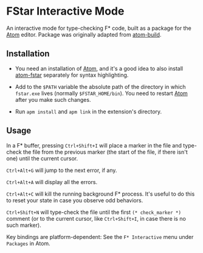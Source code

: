 # FStar Interactive Mode

An interactive mode for type-checking F\* code, built as a package for
the [Atom] editor. Package was originally adapted from [atom-build].

## Installation

* You need an installation of [Atom], and it's a good idea to also
  install [atom-fstar] separately for syntax highlighting.

* Add to the `$PATH` variable the absolute path of the directory in
  which `fstar.exe` lives (normally `$FSTAR_HOME/bin`). You need to
  restart [Atom] after you make such changes.

* Run `apm install` and `apm link` in the extension's directory.

## Usage

In a F\* buffer, pressing `Ctrl+Shift+I` will place a marker in the
file and type-check the file from the previous marker (the start of
the file, if there isn't one) until the current cursor.

`Ctrl+Alt+G` will jump to the next error, if any.

`Ctrl+Alt+A` will display all the errors.

`Ctrl+Alt+C` will kill the running background F\* process.
It's useful to do this to reset your state in case you observe odd behaviors.

`Ctrl+Shift+N` will type-check the file until the first
`(* check_marker *)` comment (or to the current cursor,
like `Ctrl+Shift+I`, in case there is no such marker).

Key bindings are platform-dependent:
See the `F* Interactive` menu under `Packages` in Atom.

[Atom]: https://atom.io
[atom-fstar]: https://github.com/FStarLang/atom-fstar
[atom-build]: https://atom.io/packages/build
